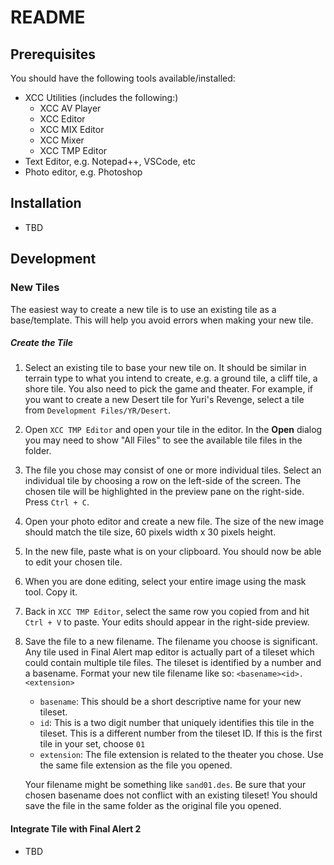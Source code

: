 # README

## Prerequisites
You should have the following tools available/installed:
- XCC Utilities (includes the following:)
    - XCC AV Player
    - XCC Editor
    - XCC MIX Editor
    - XCC Mixer
    - XCC TMP Editor
- Text Editor, e.g. Notepad++, VSCode, etc
- Photo editor, e.g. Photoshop

## Installation
- TBD

## Development
### New Tiles
The easiest way to create a new tile is to use an existing tile as a base/template.
This will help you avoid errors when making your new tile.  

##### Create the Tile
1. Select an existing tile to base your new tile on.  It should be similar in 
    terrain type to what you intend to create, e.g. a ground tile, a cliff tile, a shore
    tile.  You also need to pick the game and theater.  For example, if you want to
    create a new Desert tile for Yuri's Revenge, select a tile from 
    `Development Files/YR/Desert`.

2. Open `XCC TMP Editor` and open your tile in the editor.  In the **Open** dialog you may
    need to show "All Files" to see the available tile files in the folder.

3. The file you chose may consist of one or more individual tiles.  Select an individual
    tile by choosing a row on the left-side of the screen.  The chosen tile will be 
    highlighted in the preview pane on the right-side. Press `Ctrl + C`.

4. Open your photo editor and create a new file.  The size of the new image should match
    the tile size, 60 pixels width x 30 pixels height.

5. In the new file, paste what is on your clipboard.  You should now be able to edit
    your chosen tile.

6. When you are done editing, select your entire image using the mask tool.  Copy it.

7. Back in `XCC TMP Editor`, select the same row you copied from and hit `Ctrl + V` to
    paste.  Your edits should appear in the right-side preview.

8. Save the file to a new filename. The filename you choose is significant. Any tile
    used in Final Alert map editor is actually part of a tileset which could contain 
    multiple tile files.  The tileset is identified by a number and a basename. Format 
    your new tile filename like so: `<basename><id>.<extension>`
    - `basename`: This should be a short descriptive name for your new tileset.
    - `id`: This is a two digit number that uniquely identifies this tile in the tileset.
        This is a different number from the tileset ID.  If this is the first tile in your
        set, choose `01`
    - `extension`: The file extension is related to the theater you chose.  Use the same
        file extension as the file you opened.

    Your filename might be something like `sand01.des`.  Be sure that your chosen
    basename does not conflict with an existing tileset!  You should save the file in
    the same folder as the original file you opened.

#### Integrate Tile with Final Alert 2
- TBD
